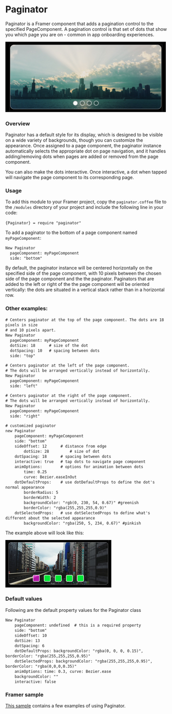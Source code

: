 # Paginator
Paginator is a Framer component that adds a pagination control to the specified PageComponent. A pagination control is that set of dots that show you which page you are on - common in app onboarding experiences.

<img src="/readme_images/paginator_example.png" width="500">

### Overview

Paginator has a default style for its display, which is designed to be visible on a wide variety of backgrounds, though you can customize the appearance. Once assigned to a page component, the paginator instance automatically selects the appropriate dot on page navigation, and it handles adding/removing dots when pages are added or removed from the page component.

You can also make the dots interactive. Once interactive, a dot when tapped will navigate the page component to its corresponding page.

### Usage

To add this module to your Framer project, copy the `paginator.coffee` file to the `/modules` directory of your project and include the following line in your code:

`{Paginator} = require "paginator"`

To add a paginator to the bottom of a page component named `myPageComponent`:
```
New Paginator
  pageComponent: myPageComponent
  side: "bottom"
```
By default, the paginator instance will be centered horizontally on the specified side of the page component, with 10 pixels between the chosen side of the page component and the the paginator. Paginators that are added to the left or right of the the page component will be oriented vertically: the dots are situated in a vertical stack rather than in a horizontal row. 

### Other examples:
```
# Centers paginator at the top of the page component. The dots are 18 pixels in size
# and 10 pixels apart.
New Paginator
  pageComponent: myPageComponent
  dotSize: 18      # size of the dot
  dotSpacing: 10   # spacing between dots
  side: "top" 
```
```
# Centers paginator at the left of the page component. 
# The dots will be arranged vertically instead of horizontally.
New Paginator
  pageComponent: myPageComponent
  side: "left"
```
```
# Centers paginator at the right of the page component. 
# The dots will be arranged vertically instead of horizontally.
New Paginator
  pageComponent: myPageComponent
  side: "right"
```
```
# customized paginator
new Paginator
	pageComponent: myPageComponent
	side: "bottom"
	sideOffset: 12      # distance from edge
        dotSize: 28         # size of dot
	dotSpacing: 18      # spacing between dots
	interactive: true   # tap dots to navigate page component
	animOptions:        # options for animation between dots
		time: 0.25
		curve: Bezier.easeInOut
	dotDefaultProps:    # use dotDefaultProps to define the dot's normal appearance
		borderRadius: 5
		borderWidth: 2
		backgroundColor: "rgb(0, 230, 54, 0.67)" #greenish
		borderColor: "rgba(255,255,255,0.9)"
	dotSelectedProps:   # use dotSelectedProps to define what's different about the selected appearance	
		backgroundColor: "rgba(250, 5, 234, 0.67)" #pinkish
```
The example above will look like this:

![Custom Image](/readme_images/custom_example.png?raw=true "Custom Image")
  
### Default values
Following are the default property values for the Paginator class
```
New Paginator
	pageComponent: undefined  # this is a required property
	side: "bottom"
	sideOffset: 10
	dotSize: 13
	dotSpacing: 6
	dotDefaultProps: backgroundColor: "rgba(0, 0, 0, 0.15)", borderColor: "rgba(255,255,255,0.95)"
	dotSelectedProps: backgroundColor: "rgba(255,255,255,0.95)", borderColor: "rgba(0,0,0,0.35)"
	animOptions: time: 0.3, curve: Bezier.ease
	backgroundColor: ""
	interactive: false
```
  
### Framer sample
[This sample](https://framer.cloud/cNoet) contains a few examples of using Paginator.
